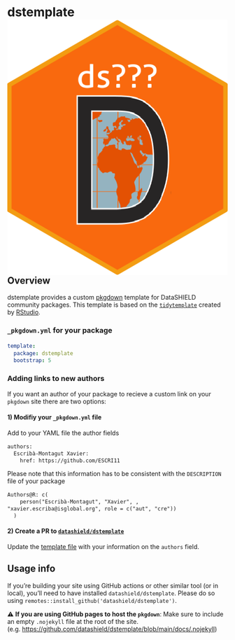 
<!-- README.md is generated from README.Rmd. Please edit this file -->

# dstemplate <img src="man/figures/logo.png" align="right" />

## Overview

dstemplate provides a custom [pkgdown](https://pkgdown.r-lib.org)
template for DataSHIELD community packages. This template is based on
the [`tidytemplate`](https://tidytemplate.tidyverse.org/) created by
[RStudio](https://www.rstudio.com/).

### `_pkgdown.yml` for your package

``` yaml
template:
  package: dstemplate
  bootstrap: 5
```

### Adding links to new authors

If you want an author of your package to recieve a custom link on your
`pkgdown` site there are two options:

#### 1) Modifiy your `_pkgdown.yml` file

Add to your YAML file the author fields

    authors:
      Escribà-Montagut Xavier:
        href: https://github.com/ESCRI11

Please note that this information has to be consistent with the
`DESCRIPTION` file of your package

    Authors@R: c(
        person("Escribà-Montagut", "Xavier", , "xavier.escriba@isglobal.org", role = c("aut", "cre"))
      )

#### 2) Create a PR to [`datashield/dstemplate`](https://github.com/datashield/dstemplate)

Update the [template
file](https://github.com/datashield/dstemplate/blob/main/inst/pkgdown/BS5/_pkgdown.yml)
with your information on the `authors` field.

## Usage info

If you’re building your site using GitHub actions or other similar tool
(or in local), you’ll need to have installed `datashield/dstemplate`.
Please do so using `remotes::install_github('datashield/dstemplate')`.

:warning: **If you are using GitHub pages to host the `pkgdown`**: Make
sure to include an empty `.nojekyll` file at the root of the site.
(e.g. <https://github.com/datashield/dstemplate/blob/main/docs/.nojekyll>)
